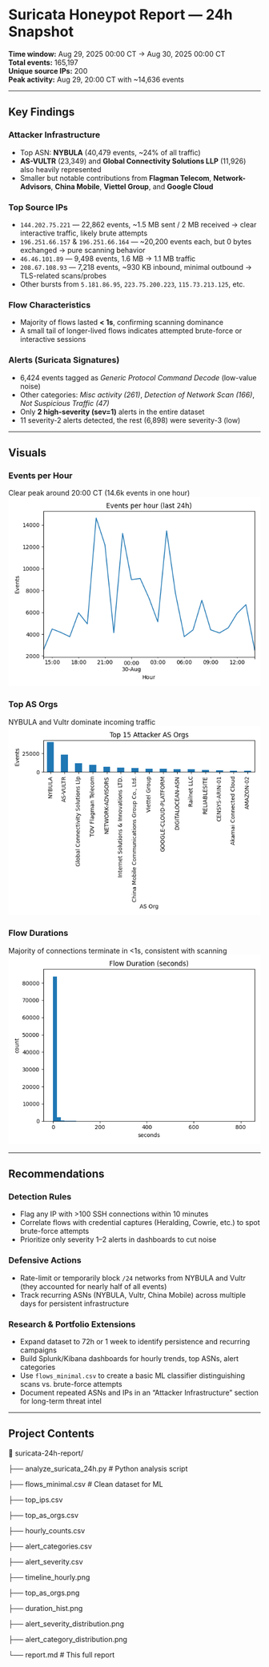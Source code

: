 # Suricata Honeypot Report — 24h Snapshot

**Time window:** Aug 29, 2025 00:00 CT → Aug 30, 2025 00:00 CT  
**Total events:** 165,197  
**Unique source IPs:** 200  
**Peak activity:** Aug 29, 20:00 CT with ~14,636 events  

---

## Key Findings

### Attacker Infrastructure
- Top ASN: **NYBULA** (40,479 events, ~24% of all traffic)  
- **AS-VULTR** (23,349) and **Global Connectivity Solutions LLP** (11,926) also heavily represented  
- Smaller but notable contributions from **Flagman Telecom**, **Network-Advisors**, **China Mobile**, **Viettel Group**, and **Google Cloud**  

### Top Source IPs
- `144.202.75.221` — 22,862 events, ~1.5 MB sent / 2 MB received → clear interactive traffic, likely brute attempts  
- `196.251.66.157` & `196.251.66.164` — ~20,200 events each, but 0 bytes exchanged → pure scanning behavior  
- `46.46.101.89` — 9,498 events, 1.6 MB → 1.1 MB traffic  
- `208.67.108.93` — 7,218 events, ~930 KB inbound, minimal outbound → TLS-related scans/probes  
- Other bursts from `5.181.86.95`, `223.75.200.223`, `115.73.213.125`, etc.  

### Flow Characteristics
- Majority of flows lasted **< 1s**, confirming scanning dominance  
- A small tail of longer-lived flows indicates attempted brute-force or interactive sessions  

### Alerts (Suricata Signatures)
- 6,424 events tagged as *Generic Protocol Command Decode* (low-value noise)  
- Other categories: *Misc activity (261)*, *Detection of Network Scan (166)*, *Not Suspicious Traffic (47)*  
- Only **2 high-severity (sev=1)** alerts in the entire dataset  
- 11 severity-2 alerts detected, the rest (6,898) were severity-3 (low)  

---

## Visuals

### Events per Hour
Clear peak around 20:00 CT (14.6k events in one hour)  
![Timeline](timeline_hourly.png)

### Top AS Orgs
NYBULA and Vultr dominate incoming traffic  
![Top AS Orgs](top_as_orgs.png)

### Flow Durations
Majority of connections terminate in <1s, consistent with scanning  
![Duration Histogram](duration_hist.png)

---

## Recommendations

### Detection Rules
- Flag any IP with >100 SSH connections within 10 minutes  
- Correlate flows with credential captures (Heralding, Cowrie, etc.) to spot brute-force attempts  
- Prioritize only severity 1–2 alerts in dashboards to cut noise  

### Defensive Actions
- Rate-limit or temporarily block `/24` networks from NYBULA and Vultr (they accounted for nearly half of all events)  
- Track recurring ASNs (NYBULA, Vultr, China Mobile) across multiple days for persistent infrastructure  

### Research & Portfolio Extensions
- Expand dataset to 72h or 1 week to identify persistence and recurring campaigns  
- Build Splunk/Kibana dashboards for hourly trends, top ASNs, alert categories  
- Use `flows_minimal.csv` to create a basic ML classifier distinguishing scans vs. brute-force attempts  
- Document repeated ASNs and IPs in an “Attacker Infrastructure” section for long-term threat intel  

---

## Project Contents

📂 suricata-24h-report/

├── analyze_suricata_24h.py # Python analysis script

├── flows_minimal.csv # Clean dataset for ML

├── top_ips.csv

├── top_as_orgs.csv

├── hourly_counts.csv

├── alert_categories.csv

├── alert_severity.csv

├── timeline_hourly.png

├── top_as_orgs.png

├── duration_hist.png

├── alert_severity_distribution.png

├── alert_category_distribution.png

└── report.md # This full report

